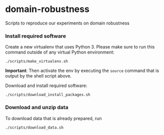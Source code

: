 # domain-robustness

Scripts to reproduce our experiments on domain robustness

### Install required software

Create a new virtualenv that uses Python 3. Please make sure to run this command outside of
any virtual Python environment:

    ./scripts/make_virtualenv.sh

**Important**: Then activate the env by executing the `source` command that is output by the shell
script above.

Download and install required software:

    ./scripts/download_install_packages.sh

### Download and unzip data

To download data that is already prepared, run

    ./scripts/download_data.sh